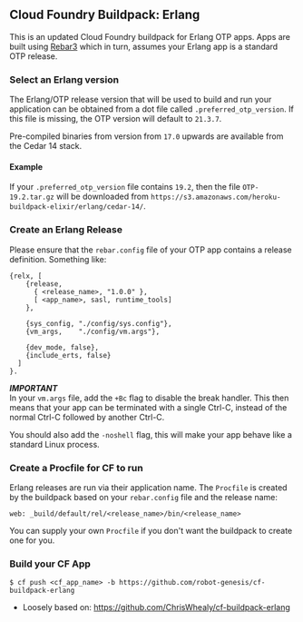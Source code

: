 ## Cloud Foundry Buildpack: Erlang

This is an updated Cloud Foundry buildpack for Erlang OTP apps. 
Apps are built using [Rebar3](http://www.rebar3.org/) which in turn, assumes your Erlang app is a standard OTP release.


### Select an Erlang version

The Erlang/OTP release version that will be used to build and run your application can be obtained from a dot file called `.preferred_otp_version`.  If this file is missing, the OTP version will default to `21.3.7`.

Pre-compiled binaries from version from `17.0` upwards are available from the Cedar 14 stack.

#### Example

If your `.preferred_otp_version` file contains `19.2`, then the file `OTP-19.2.tar.gz` will be downloaded from `https://s3.amazonaws.com/heroku-buildpack-elixir/erlang/cedar-14/`.

### Create an Erlang Release

Please ensure that the `rebar.config` file of your OTP app contains a release definition.  Something like:

    {relx, [
        {release,
          { <release_name>, "1.0.0" },
          [ <app_name>, sasl, runtime_tools]
        },

        {sys_config, "./config/sys.config"},
        {vm_args,    "./config/vm.args"},

        {dev_mode, false},
        {include_erts, false}
      ]
    }.

***IMPORTANT***  
In your `vm.args` file, add the `+Bc` flag to disable the break handler.  This then means that your app can be terminated with a single Ctrl-C, instead of the normal Ctrl-C followed by another Ctrl-C.

You should also add the `-noshell` flag, this will make your app behave like a standard Linux process.

### Create a Procfile for CF to run

Erlang releases are run via their application name.
The `Procfile` is created by the buildpack based on your `rebar.config` file and the release name:

    web: _build/default/rel/<release_name>/bin/<release_name>

You can supply your own `Procfile` if you don't want the buildpack to create one for you.

### Build your CF App

    $ cf push <cf_app_name> -b https://github.com/robot-genesis/cf-buildpack-erlang
  
-  
  Loosely based on: https://github.com/ChrisWhealy/cf-buildpack-erlang